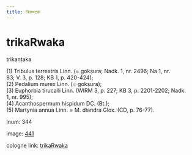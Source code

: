 ```yaml
---
title: त्रिकण्टक
---
```


# trikaRwaka

trikaṇṭaka  <div n="P" />(1) Tribulus terrestris Linn. (= gokṣura; Nadk. 1, nr. 2496; Na 1, nr. <div n="lb" />83; V. 3, p. 128; KB 1, p. 420-424); <div n="P" />(2) Pedalium murex Linn. (= gokṣura); <div n="P" />(3) Euphorbia tirucalli Linn. (WIRM 3, p. 227; KB 3, p. 2201-2202; Nadk. <div n="lb" />1, nr. 995); <div n="P" />(4) Acanthospermum hispidum DC. (Bt.); <div n="P" />(5) Martynia annua Linn. = M. diandra Glox. (CD, p. 76-77).

lnum: 344

image: [441](https://www.sanskrit-lexicon.uni-koeln.de/scans/csl-apidev/servepdf.php?dict=snp&page=441)

cologne link: [trikaRwaka](https://sanskrit-lexicon.uni-koeln.de/scans/csl-apidev/getword.php?dict=snp&key=trikaRwaka)


